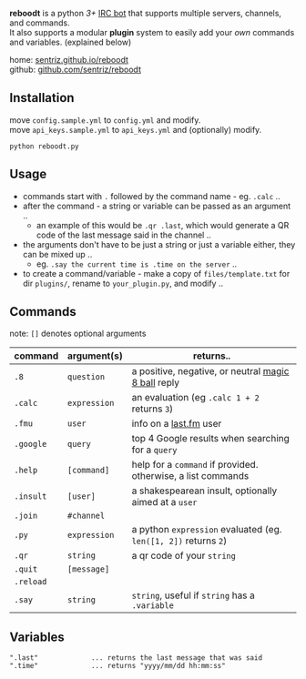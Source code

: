 **reboodt** is a python *3+* [IRC bot](http://en.wikipedia.org/wiki/IRC_bot) that supports multiple servers, channels, and commands.  
It also supports a modular **plugin** system to easily add your *own* commands and variables. (explained below)  


home: [sentriz.github.io/reboodt](http://sentriz.github.io/reboodt)  
github: [github.com/sentriz/reboodt](https://github.com/sentriz/reboodt)

Installation
-----------
move `config.sample.yml` to `config.yml` and modify.  
move `api_keys.sample.yml` to `api_keys.yml` and (optionally) modify.  

    python reboodt.py
    
Usage
-----------
- commands start with `.` followed by the command name - eg. `.calc` ..
- after the command - a string or variable can be passed as an argument ..
  - an example of this would be `.qr .last`, which would generate a QR code of the last message said in the channel ..
- the arguments don't have to be just a string or just a variable either, they can be mixed up ..
  - eg. `.say the current time is .time on the server` ..
- to create a command/variable - make a copy of `files/template.txt` for dir `plugins/`, rename to `your_plugin.py`, and modify ..


Commands
-----------
note: `[]` denotes optional arguments

command     | argument(s)    | returns..
------------|----------------|----------
`.8`        | `question`     | a positive, negative, or neutral [magic 8 ball](http://en.wikipedia.org/wiki/Magic_8-Ball) reply
`.calc`     | `expression`   | an evaluation (eg `.calc 1 + 2` returns `3`)
`.fmu`      | `user`         | info on a [last.fm](http://last.fm/) user
`.google`   | `query`        | top 4 Google results when searching for a `query`
`.help`     | `[command]`    | help for a `command` if provided. otherwise, a list commands
`.insult`   | `[user]`       | a shakespearean insult, optionally aimed at a `user`
`.join`     | `#channel`     | 
`.py`       | `expression`   | a python `expression` evaluated (eg. `len([1, 2])` returns `2`)
`.qr`       | `string`       | a qr code of your `string`
`.quit`     | `[message]`    | 
`.reload`   |                | 
`.say`      | `string`       | `string`, useful if `string` has a `.variable`

Variables
-----------

    ".last"             ... returns the last message that was said
    ".time"             ... returns "yyyy/mm/dd hh:mm:ss"
